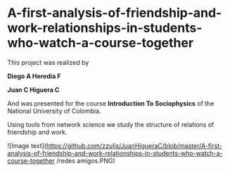 # A-first-analysis-of-friendship-and-work-relationships-in-students-who-watch-a-course-together

This project was realized by 

**Diego A Heredia F**

**Juan C Higuera C**

And was presented for the course **Introduction To Sociophysics** of the National University of Colombia.

Using tools from network science we study the structure of relations of friendship and work.

![Image text](https://github.com/zzuljs/JuanHigueraC/blob/master/A-first-analysis-of-friendship-and-work-relationships-in-students-who-watch-a-course-together
/redes amigos.PNG)
